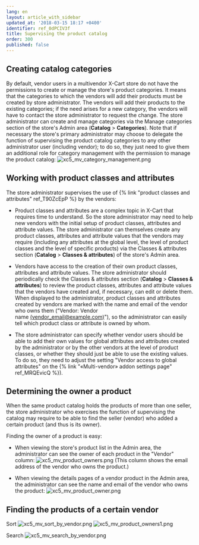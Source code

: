 ```yaml
---
lang: en
layout: article_with_sidebar
updated_at: '2018-03-15 18:17 +0400'
identifier: ref_0dPCIV3f
title: Supervising the product catalog
order: 300
published: false
---
```

## Creating catalog categories
By default, vendor users in a multivendor X-Cart store do not have the permissions to create or manage the store's product categories. It means that the categories to which the vendors will add their products must be created by store administrator. The vendors will add their products to the existing categories; if the need arises for a new category, the vendors will have to contact the store administrator to request the change. The store administrator can create and manage categories via the Manage categories section of the store's Admin area (**Catalog** > **Categories**). 
Note that if necessary the store's primary administrator may choose to delegate the function of supervising the product catalog categories to any other administrator user (including vendor); to do so, they just need to give them an additional role for category management with the permission to manage the product catalog:
![xc5_mv_category_management.png]({{site.baseurl}}/attachments/ref_0dPCIV3f/xc5_mv_category_management.png)


## Working with product classes and attributes
The store administrator supervises the use of {% link "product classes and attributes" ref_T90ZcEpP %} by the vendors: 

   * Product classes and attributes are a complex topic in X-Cart that requires time to understand. So the store administrator may need to help new vendors with the initial setup of product classes, attributes and attribute values. The store administrator can themselves create any product classes, attributes and attribute values that the vendors may require (including any attributes at the global level, the level of product classes and the level of specific products) via the Classes & attributes section (**Catalog** > **Classes & attributes**) of the store's Admin area.
    
   * Vendors have access to the creation of their own product classes, attributes and attribute values. The store administrator should periodically check the Classes & attributes section (**Catalog** > **Classes & attributes**) to review the product classes, attributes and attribute values that the vendors have created and, if necessary, can edit or delete them. When displayed to the administrator, product classes and attributes created by vendors are marked with the name and email of the vendor who owns them ("Vendor: Vendor name [(vendor_email@example.com)](http://localhost/x-cart-5.2.8-en/admin.php?target=profile&profile_id=11)"), so the administrator can easily tell which product class or attribute is owned by whom.  
    
   * The store administrator can specify whether vendor users should be able to add their own values for global attributes and attributes created by the administrator or by the other vendors at the level of product classes, or whether they should just be able to use the existing values. To do so, they need to adjust the setting "Vendor access to global attributes" on the {% link "«Multi-vendor» addon settings page" ref_MRQEvicQ %}). 

    
## Determining the owner a product

When the same product catalog holds the products of more than one seller, the store administrator who exercises the function of supervising the catalog may require to be able to find the seller (vendor) who added a certain product (and thus is its owner). 

Finding the owner of a product is easy:

   * When viewing the store's product list in the Admin area, the administrator can see the owner of each product in the "Vendor" column:
![xc5_mv_product_owners.png]({{site.baseurl}}/attachments/ref_0dPCIV3f/xc5_mv_product_owners.png)
(This column shows the email address of the vendor who owns the product.)

   * When viewing the details pages of a vendor product in the Admin area, the administrator can see the name and email of the vendor who owns the product:
![xc5_mv_product_owner.png]({{site.baseurl}}/attachments/ref_0dPCIV3f/xc5_mv_product_owner.png)
    
    
## Finding the products of a certain vendor
Sort
![xc5_mv_sort_by_vendor.png]({{site.baseurl}}/attachments/ref_0dPCIV3f/xc5_mv_sort_by_vendor.png)
![xc5_mv_product_owners1.png]({{site.baseurl}}/attachments/ref_0dPCIV3f/xc5_mv_product_owners1.png)

Search
![xc5_mv_search_by_vendor.png]({{site.baseurl}}/attachments/ref_0dPCIV3f/xc5_mv_search_by_vendor.png)


